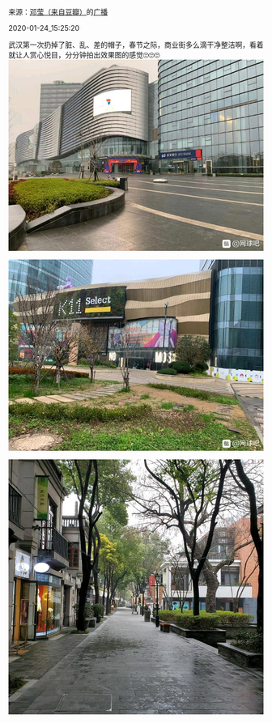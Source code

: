 来源：[邓莹（来自豆瓣）](https://www.douban.com/people/1502959/)的[广播](https://www.douban.com/people/1502959/status/2772208192/)


2020-01-24_15:25:20


武汉第一次扔掉了脏、乱、差的帽子，春节之际，商业街多么滴干净整洁啊，看着就让人赏心悦目，分分钟拍出效果图的感觉🙄🙄🙄
![](./pic/2020-01-24_15:25:20-邓莹的广播1.jpg)  

![](./pic/2020-01-24_15:25:20-邓莹的广播2.jpg)  

![](./pic/2020-01-24_15:25:20-邓莹的广播3.jpg)  

